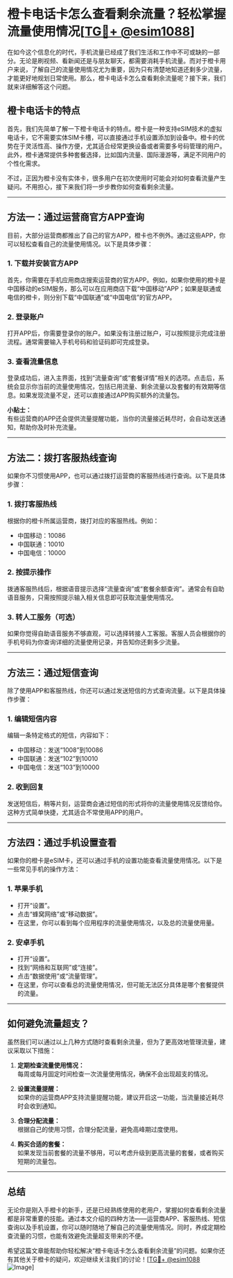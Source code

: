 # 橙卡电话卡怎么查看剩余流量？轻松掌握流量使用情况[[TG💪+ @esim1088](https://t.me/s/esim1088)]

在如今这个信息化的时代，手机流量已经成了我们生活和工作中不可或缺的一部分。无论是刷视频、看新闻还是与朋友聊天，都需要消耗手机流量。而对于橙卡用户来说，了解自己的流量使用情况尤为重要，因为只有清楚地知道还剩多少流量，才能更好地规划日常使用。那么，橙卡电话卡怎么查看剩余流量呢？接下来，我们就来详细解答这个问题。

## 橙卡电话卡的特点

首先，我们先简单了解一下橙卡电话卡的特点。橙卡是一种支持eSIM技术的虚拟电话卡，它不需要实体SIM卡槽，可以直接通过手机设置添加到设备中。橙卡的优势在于灵活性高、操作方便，尤其适合经常更换设备或者需要多号码管理的用户。此外，橙卡通常提供多种套餐选择，比如国内流量、国际漫游等，满足不同用户的个性化需求。

不过，正因为橙卡没有实体卡，很多用户在初次使用时可能会对如何查看流量产生疑问。不用担心，接下来我们将一步步教你如何查看剩余流量。

---

## 方法一：通过运营商官方APP查询

目前，大部分运营商都推出了自己的官方APP，橙卡也不例外。通过这些APP，你可以轻松查看自己的流量使用情况。以下是具体步骤：

### 1. 下载并安装官方APP

首先，你需要在手机应用商店搜索运营商的官方APP。例如，如果你使用的橙卡是中国移动的eSIM服务，那么可以在应用商店下载“中国移动”APP；如果是联通或电信的橙卡，则分别下载“中国联通”或“中国电信”的官方APP。

### 2. 登录账户

打开APP后，你需要登录你的账户。如果没有注册过账户，可以按照提示完成注册流程。通常需要输入手机号码和验证码即可完成登录。

### 3. 查看流量信息

登录成功后，进入主界面，找到“流量查询”或“套餐详情”相关的选项。点击后，系统会显示你当前的流量使用情况，包括已用流量、剩余流量以及套餐的有效期等信息。如果发现流量不足，还可以直接通过APP购买额外的流量包。

**小贴士：**  
有些运营商的APP还会提供流量提醒功能，当你的流量接近耗尽时，会自动发送通知，帮助你及时补充流量。

---

## 方法二：拨打客服热线查询

如果你不习惯使用APP，也可以通过拨打运营商的客服热线进行查询。以下是具体步骤：

### 1. 拨打客服热线

根据你的橙卡所属运营商，拨打对应的客服热线。例如：
- 中国移动：10086
- 中国联通：10010
- 中国电信：10000

### 2. 按提示操作

拨通客服热线后，根据语音提示选择“流量查询”或“套餐余额查询”。通常会有自助语音服务，只需按照提示输入相关信息即可获取流量使用情况。

### 3. 转人工服务（可选）

如果你觉得自助语音服务不够直观，可以选择转接人工客服。客服人员会根据你的手机号码为你查询详细的流量使用记录，并告知你还剩多少流量。

---

## 方法三：通过短信查询

除了使用APP和客服热线，你还可以通过发送短信的方式查询流量。以下是具体操作步骤：

### 1. 编辑短信内容

编辑一条特定格式的短信，内容如下：
- 中国移动：发送“1008”到10086
- 中国联通：发送“102”到10010
- 中国电信：发送“103”到10000

### 2. 收到回复

发送短信后，稍等片刻，运营商会通过短信的形式将你的流量使用情况反馈给你。这种方式简单快捷，尤其适合不常使用APP的用户。

---

## 方法四：通过手机设置查看

如果你的橙卡是eSIM卡，还可以通过手机的设置功能查看流量使用情况。以下是一些常见手机的操作方法：

### 1. 苹果手机

- 打开“设置”。
- 点击“蜂窝网络”或“移动数据”。
- 在这里，你可以看到每个应用程序的流量使用情况，以及总的流量使用量。

### 2. 安卓手机

- 打开“设置”。
- 找到“网络和互联网”或“连接”。
- 点击“数据使用”或“流量管理”。
- 在这里，你可以查看总的流量使用情况，但可能无法区分具体是哪个套餐提供的流量。

---

## 如何避免流量超支？

虽然我们可以通过以上几种方式随时查看剩余流量，但为了更高效地管理流量，建议采取以下措施：

1. **定期检查流量使用情况：**  
   每周或每月固定时间检查一次流量使用情况，确保不会出现超支的情况。

2. **设置流量提醒：**  
   如果你的运营商APP支持流量提醒功能，建议开启这一功能，当流量接近耗尽时会收到通知。

3. **合理分配流量：**  
   根据自己的使用习惯，合理分配流量，避免高峰期过度使用。

4. **购买合适的套餐：**  
   如果发现当前套餐的流量不够用，可以考虑升级到更高流量的套餐，或者购买短期的流量包。

---

## 总结

无论你是刚入手橙卡的新手，还是已经熟练使用的老用户，掌握如何查看剩余流量都是非常重要的技能。通过本文介绍的四种方法——运营商APP、客服热线、短信查询以及手机设置，你可以随时随地了解自己的流量使用情况。同时，养成定期检查流量的习惯，也能有效避免流量超支带来的不便。

希望这篇文章能帮助你轻松解决“橙卡电话卡怎么查看剩余流量”的问题。如果你还有其他关于橙卡的疑问，欢迎继续关注我们的讨论！[[TG💪+ @esim1088](https://t.me/s/esim1088) ![Image](https://i.postimg.cc/4NQfJmqS/Snipaste-2025-05-13-00-14-12.png)]